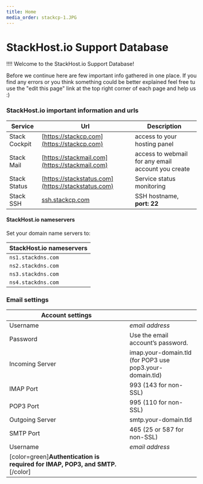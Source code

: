```yaml
---
title: Home
media_order: stackcp-1.JPG
---
```


# StackHost.io Support Database

!!!! Welcome to the StackHost.io Support Database!

Before we continue here are few important info gathered in one place.
If you find any errors or you think something could be better explained feel free tu use the "edit this page" link at the top right corner of each page and
help us :)

### StackHost.io important information and urls
|Service|Url|Description
|--|--|--|
|Stack Cockpit| [https://stackcp.com](https://stackcp.com) | access to your hosting panel |
|Stack Mail| [https://stackmail.com](https://stackmail.com) | access to webmail for any email account you create |
|Stack Status| [https://stackstatus.com](https://stackstatus.com) | Service status monitoring |
|Stack SSH| [ssh.stackcp.com](ssh.stackcp.com) | SSH hostname, **port: 22** |

#### StackHost.io nameservers
Set your domain name servers to:

|StackHost.io nameservers|
|-|
|`ns1.stackdns.com`|
|`ns2.stackdns.com`|
|`ns3.stackdns.com`|
|`ns4.stackdns.com`|

### Email settings
|Account settings| |
|-|-|
|Username|_email address_|
|Password|Use the email account’s password.|
|Incoming Server|imap.your-domain.tld (for POP3 use pop3.your-domain.tld)|
|IMAP Port|993 (143 for non-SSL)|
|POP3 Port|995 (110 for non-SSL)|
|Outgoing Server|smtp.your-domain.tld|
|SMTP Port|465 (25 or 587 for non-SSL)|
|Username|_email address_|
|[color=green]**Authentication is required for IMAP, POP3, and SMTP.**[/color]| |

